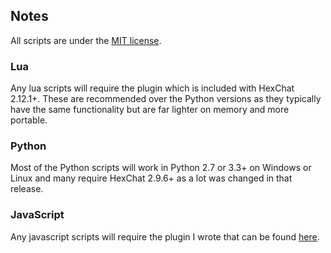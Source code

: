 ## Notes

All scripts are under the [MIT license](/license).

### Lua

Any lua scripts will require the plugin which is included with HexChat 2.12.1+. These are recommended
over the Python versions as they typically have the same functionality but are far lighter on memory
and more portable.

### Python

Most of the Python scripts will work in Python 2.7 or 3.3+ on Windows or Linux and many require HexChat 2.9.6+
as a lot was changed in that release.

### JavaScript

Any javascript scripts will require the plugin I wrote that can be found [here](https://github.com/TingPing/hexchat-javascript).

